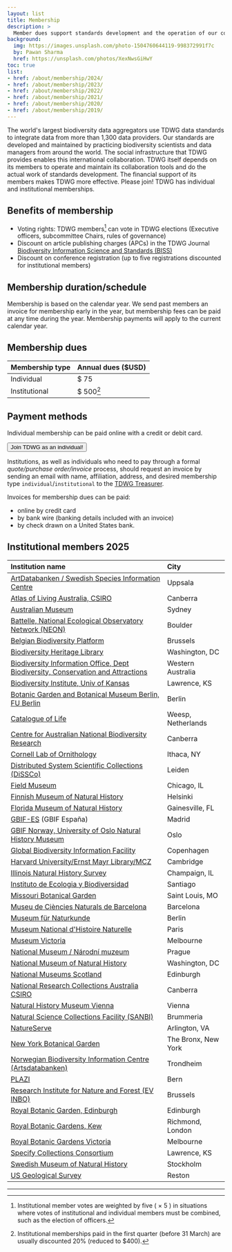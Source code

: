 ```yaml
---
layout: list
title: Membership
description: >
  Member dues support standards development and the operation of our collaboration platforms.
background:
  img: https://images.unsplash.com/photo-1504760644119-998372991f7c
  by: Pawan Sharma
  href: https://unsplash.com/photos/XexNwsGiHwY
toc: true
list:
- href: /about/membership/2024/
- href: /about/membership/2023/
- href: /about/membership/2022/
- href: /about/membership/2021/
- href: /about/membership/2020/
- href: /about/membership/2019/
---
```


The world's largest biodiversity data aggregators use TDWG data standards to integrate data from more than 1,300 data providers. Our standards are developed and maintained by practicing biodiversity scientists and data managers from around the world. The social infrastructure that TDWG provides enables this international collaboration. TDWG itself depends on its members to operate and maintain its collaboration tools and do the actual work of standards development. The financial support of its members makes TDWG more effective. Please join! TDWG has individual and institutional memberships.

## Benefits of membership

- Voting rights: TDWG members[^1] can vote in TDWG elections (Executive officers, subcommittee Chairs, rules of governance)
- Discount on article publishing charges (APCs) in the TDWG Journal [Biodiversity Information Science and Standards (BISS)](/journal/)
- Discount on conference registration (up to five registrations discounted for institutional members)

[^1]: Institutional member votes are weighted by five ( &times; 5 ) in situations where votes of institutional and individual members must be combined, such as the election of officers.

## Membership duration/schedule

Membership is based on the calendar year. We send past members an invoice for membership early in the year, but membership fees can be paid at any time during the year. Membership payments will apply to the current calendar year.

## Membership dues

Membership type | Annual dues ($USD)
:--- | :---
Individual | $ 75
Institutional | $ 500[^2]

[^2]: Institutional memberships paid in the first quarter (before 31 March) are usually discounted 20% (reduced to $400).

## Payment methods

Individual membership can be paid online with a credit or debit card.

<button onclick="window.location.href='https://zohosecurepay.com/checkout/b80qhpb-n61u5hlhh0m7p/Individual-TDWG-Membership'" class="btn btn-secondary">Join TDWG as an individual!</button>

Institutions, as well as individuals who need to pay through a formal _quote/purchase order/invoice_ process, should request an invoice by sending an email with name, affiliation, address, and desired membership type `individual`/`institutional` to the [TDWG Treasurer](mailto:treasurer@tdwg.org?subject=Membership%20request).

Invoices for membership dues can be paid:

- online by credit card
- by bank wire (banking details included with an invoice)
- by check drawn on a United States bank.

## Institutional members 2025

Institution name | City
:--- | :---
[ArtDatabanken / Swedish Species Information Centre](https://www.artdatabanken.se/en/?menu=open) | Uppsala
[Atlas of Living Australia, CSIRO](https://www.ala.org.au/) | Canberra
[Australian Museum](https://australian.museum/) | Sydney
[Battelle, National Ecological Observatory Network (NEON)](https://www.neonscience.org/) | Boulder
[Belgian Biodiversity Platform](https://www.biodiversity.be/) | Brussels
[Biodiversity Heritage Library](https://www.biodiversitylibrary.org/) | Washington, DC
[Biodiversity Information Office, Dept Biodiversity, Conservation and Attractions](https://www.dbca.wa.gov.au/) | Western Australia
[Biodiversity Institute, Univ of Kansas](https://biodiversity.ku.edu/) | Lawrence, KS
[Botanic Garden and Botanical Museum Berlin, FU Berlin](https://www.bgbm.org/) | Berlin
[Catalogue of Life](https://www.catalogueoflife.org/) | Weesp, Netherlands
[Centre for Australian National Biodiversity Research](https://www.cpbr.gov.au/cpbr/) | Canberra
[Cornell Lab of Ornithology](https://www.birds.cornell.edu/home/) | Ithaca, NY
[Distributed System Scientific Collections (DiSSCo)](https://www.dissco.eu/) | Leiden
[Field Museum](https://www.fieldmuseum.org/) | Chicago, IL
[Finnish Museum of Natural History](https://www.helsinki.fi/en/luomus) | Helsinki
[Florida Museum of Natural History](https://www.floridamuseum.ufl.edu/) | Gainesville, FL
[GBIF-ES](https://datos.gbif.es/) (GBIF España) | Madrid
[GBIF Norway, University of Oslo Natural History Museum]() | Oslo
[Global Biodiversity Information Facility](https://www.gbif.org) | Copenhagen
[Harvard University/Ernst Mayr Library/MCZ](https://library.mcz.harvard.edu/) | Cambridge
[Illinois Natural History Survey](https://www.inhs.illinois.edu/) | Champaign, IL
[Instituto de Ecologia y Biodiversidad](https://ieb-chile.cl/) | Santiago
[Missouri Botanical Garden](https://www.missouribotanicalgarden.org/) | Saint Louis, MO
[Museu de Ciències Naturals de Barcelona](https://museuciencies.cat/en/) | Barcelona
[Museum für Naturkunde](https://www.museumfuernaturkunde.berlin/en) | Berlin
[Museum National d'Histoire Naturelle](https://www.mnhn.fr/fr) | Paris
[Museum Victoria](https://museumsvictoria.com.au/) | Melbourne
[National Museum / Národní muzeum](https://www.nm.cz/en) | Prague
[National Museum of Natural History](https://naturalhistory.si.edu/) | Washington, DC
[National Museums Scotland](https://www.nms.ac.uk/) | Edinburgh
[National Research Collections Australia CSIRO](https://www.csiro.au/en/Showcase/NRCA) | Canberra
[Natural History Museum Vienna](https://www.nhm-wien.ac.at/en) | Vienna
[Natural Science Collections Facility (SANBI)](https://www.sanbi.org/) | Brummeria
[NatureServe](https://www.natureserve.org/) | Arlington, VA
[New York Botanical Garden](https://www.nybg.org) | The Bronx, New York
[Norwegian Biodiversity Information Centre (Artsdatabanken)](https://www.biodiversity.no/) | Trondheim
[PLAZI](http://plazi.org/) | Bern
[Research Institute for Nature and Forest (EV INBO)](https://www.inbo.be/en) | Brussels
[Royal Botanic Garden, Edinburgh](https://www.rbge.org.uk/) | Edinburgh
[Royal Botanic Gardens, Kew](https://www.kew.org/) | Richmond, London
[Royal Botanic Gardens Victoria](https://www.rbg.vic.gov.au/) | Melbourne
[Specify Collections Consortium](https://www.specifysoftware.org/membership-levels/) | Lawrence, KS
[Swedish Museum of Natural History](https://www.nrm.se/en/forskningochsamlingar/samlingar.179.html) | Stockholm
[US Geological Survey](https://www.usgs.gov/) | Reston

------
